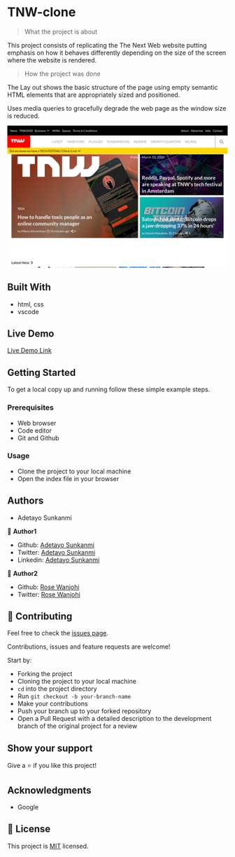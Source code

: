 # TNW-clone
> What the project is about

This project consists of replicating the The Next Web website putting emphasis on how it behaves differently depending on the size of the screen where the website is rendered.

> How the project was done

The Lay out shows the basic structure of the page using empty semantic HTML elements that are appropriately sized and positioned.

Uses media queries to gracefully degrade the web page as the window size is reduced.

![screenshot](images/TNW-Clone.png)

## Built With

- html, css
- vscode

## Live Demo

[Live Demo Link](https://rawcdn.githack.com/jstloyal/TNW-clone/b52c1ba35aa0ee973836793bc770ee3682e7a489/index.html)


## Getting Started

To get a local copy up and running follow these simple example steps.

### Prerequisites
- Web browser
- Code editor
- Git and Github

### Usage
- Clone the project to your local machine 
- Open the index file in your browser

## Authors

- Adetayo Sunkanmi

👤 **Author1**

- Github: [Adetayo Sunkanmi](https://github.com/jstloyal)
- Twitter: [Adetayo Sunkanmi](https://twitter.com/jstloyalty)
- Linkedin: [Adetayo Sunkanmi](https://www.linkedin.com/in/jstloyalty/)


👤 **Author2**

- Github: [Rose Wanjohi](https://github.com/blackpintz)
- Twitter: [Rose Wanjohi](https://twitter.com/blackpintz)



## 🤝 Contributing

Feel free to check the [issues page](https://github.com/jstloyal/TNW-clone/issues).

Contributions, issues and feature requests are welcome!

Start by:
* Forking the project
* Cloning the project to your local machine
* `cd` into the project directory
* Run `git checkout -b your-branch-name`
* Make your contributions
* Push your branch up to your forked repository
* Open a Pull Request with a detailed description to the development branch of the original project for a review

## Show your support

Give a ⭐️ if you like this project!

## Acknowledgments

- Google

## 📝 License

This project is [MIT](lic.url) licensed.
